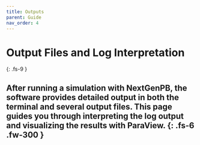 ```yaml
---
title: Outputs
parent: Guide
nav_order: 4
---
```


# Output Files and Log Interpretation
{: .fs-9 }

After running a simulation with **NextGenPB**, the software provides detailed output in both the terminal and several output files. This page guides you through interpreting the log output and visualizing the results with ParaView.
{: .fs-6 .fw-300 }
---

